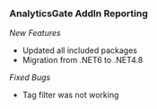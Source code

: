### AnalyticsGate AddIn Reporting

*New Features*
- Updated all included packages
- Migration from .NET6 to .NET4.8

*Fixed Bugs*
- Tag filter was not working
